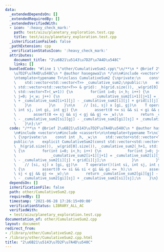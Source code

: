 ```yaml
---
data:
  _extendedDependsOn: []
  _extendedRequiredBy: []
  _extendedVerifiedWith:
  - icon: ':heavy_check_mark:'
    path: test/aizu/planetary_exploration.test.cpp
    title: test/aizu/planetary_exploration.test.cpp
  _isVerificationFailed: false
  _pathExtension: cpp
  _verificationStatusIcon: ':heavy_check_mark:'
  attributes:
    document_title: "2\u6B21\u5143\u7D2F\u7A4D\u548C"
    links: []
  bundledCode: "#line 1 \"other/CumulativeSum2.cpp\"\n/**\n * @brief 2\u6B21\u5143\
    \u7D2F\u7A4D\u548C\n * @author hasegawa1\n */\n\n#include <vector>\n#include <cassert>\n\
    \ntemplate<typename T>\nclass CumulativeSum2 {\nprivate:\n    const int _h, _w;\n\
    \    std::vector<std::vector<T>> _cumulative_sum2;\npublic:\n    explicit CumulativeSum2(const\
    \ std::vector<std::vector<T>> & grid): _h(grid.size()), _w(grid[0].size()), _cumulative_sum2(_h+1,\
    \ std::vector<T>(_w+1)) {\n        for(int i=0; i<_h; i++) {\n            for(int\
    \ j=0; j<_w; j++) {\n                _cumulative_sum2[i+1][j+1] = _cumulative_sum2[i][j+1]\
    \ + _cumulative_sum2[i+1][j] - _cumulative_sum2[i][j] + grid[i][j];\n        \
    \    }\n        }\n    }\n\n    // [si, sj) x [gi, gj)\n    T operator()(int si,\
    \ int sj, int gi, int gj) {\n        assert(0 <= si && si < gi && gi <= _h);\n\
    \        assert(0 <= sj && sj < gj && gj <= _w);\n        return _cumulative_sum2[gi][gj]\
    \ - _cumulative_sum2[si][gj] - _cumulative_sum2[gi][sj] + _cumulative_sum2[si][sj];\n\
    \    }\n};\n"
  code: "/**\n * @brief 2\u6B21\u5143\u7D2F\u7A4D\u548C\n * @author hasegawa1\n */\n\
    \n#include <vector>\n#include <cassert>\n\ntemplate<typename T>\nclass CumulativeSum2\
    \ {\nprivate:\n    const int _h, _w;\n    std::vector<std::vector<T>> _cumulative_sum2;\n\
    public:\n    explicit CumulativeSum2(const std::vector<std::vector<T>> & grid):\
    \ _h(grid.size()), _w(grid[0].size()), _cumulative_sum2(_h+1, std::vector<T>(_w+1))\
    \ {\n        for(int i=0; i<_h; i++) {\n            for(int j=0; j<_w; j++) {\n\
    \                _cumulative_sum2[i+1][j+1] = _cumulative_sum2[i][j+1] + _cumulative_sum2[i+1][j]\
    \ - _cumulative_sum2[i][j] + grid[i][j];\n            }\n        }\n    }\n\n\
    \    // [si, sj) x [gi, gj)\n    T operator()(int si, int sj, int gi, int gj)\
    \ {\n        assert(0 <= si && si < gi && gi <= _h);\n        assert(0 <= sj &&\
    \ sj < gj && gj <= _w);\n        return _cumulative_sum2[gi][gj] - _cumulative_sum2[si][gj]\
    \ - _cumulative_sum2[gi][sj] + _cumulative_sum2[si][sj];\n    }\n};\n"
  dependsOn: []
  isVerificationFile: false
  path: other/CumulativeSum2.cpp
  requiredBy: []
  timestamp: '2021-06-28 17:26:15+09:00'
  verificationStatus: LIBRARY_ALL_AC
  verifiedWith:
  - test/aizu/planetary_exploration.test.cpp
documentation_of: other/CumulativeSum2.cpp
layout: document
redirect_from:
- /library/other/CumulativeSum2.cpp
- /library/other/CumulativeSum2.cpp.html
title: "2\u6B21\u5143\u7D2F\u7A4D\u548C"
---
```

